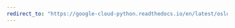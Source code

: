 ```yaml
---
redirect_to: "https://google-cloud-python.readthedocs.io/en/latest/oslogin/gapic/v1/api.html"
---
```

